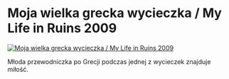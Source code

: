 Moja wielka grecka wycieczka / My Life in Ruins 2009 
=============
[![Moja wielka grecka wycieczka / My Life in Ruins 2009 ](http://vidos.pl/images/player.gif)](http://vidos.pl/moja-wielka-grecka-wycieczka-my-life-in-ruins-2009)

 Młoda przewodniczka po Grecji podczas jednej z wycieczek znajduje miłość.
